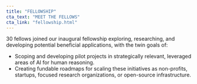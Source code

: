 ```yaml
---
title: "FELLOWSHIP"
cta_text: "MEET THE FELLOWS"
cta_link: "fellowship.html"
---
```


30 fellows joined our inaugural fellowship  exploring, researching, and developing potential beneficial applications, with the twin goals of:
- Scoping and developing pilot projects in strategically relevant, leveraged areas of AI for human reasoning.
- Creating fundable roadmaps for scaling these initiatives as non-profits, startups, focused research organizations, or open-source infrastructure.